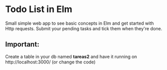 # Todo List in Elm

Small simple web app to see basic concepts in Elm and get started with Http requests. 
Submit your pending tasks and tick them when they're done.
## Important: 
Create a table in your db named **tareas2** and have it running on http://localhost:3000/  (or change the code)

